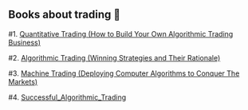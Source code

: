 ## Books about trading  📘
#1. [Quantitative Trading (How to Build Your Own Algorithmic Trading Business)](PDF/Quantitative_Trading.pdf)

#2. [Algorithmic Trading (Winning Strategies and Their Rationale)](PDF/Algorithmic_Trading.pdf)

#3. [Machine Trading (Deploying Computer Algorithms to Conquer The Markets)](PDF/Machine_Trading.pdf)

#4. [Successful_Algorithmic_Trading](PDF/Successful_Algorithmic_Trading.pdf)